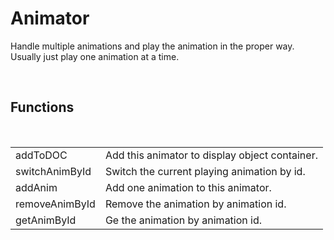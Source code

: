 <!--
   - $File: Animator.html $
   - $Date: 2018-10-25 20:45:15 $
   - $Revision: $
   - $Creator: Jen-Chieh Shen $
   - $Notice: See LICENSE.txt for modification and distribution information
   -                   Copyright © 2018 by Shen, Jen-Chieh $
-->


<div id="content-header">
  <h1>Animator</h1>
</div>

<p>
  Handle multiple animations and play the animation in the proper way. Usually just
  play one animation at a time.
</p>


<br/>
<h2>Functions</h2>
<br/>

<table>
  <tr>
    <td>addToDOC</td>
    <td>Add this animator to display object container.</td>
  </tr>
  <tr>
    <td>switchAnimById</td>
    <td>Switch the current playing animation by id.</td>
  </tr>
  <tr>
    <td>addAnim</td>
    <td>Add one animation to this animator.</td>
  </tr>
  <tr>
    <td>removeAnimById</td>
    <td>Remove the animation by animation id.</td>
  </tr>
  <tr>
    <td>getAnimById</td>
    <td>Ge the animation by animation id.</td>
  </tr>
</table>
